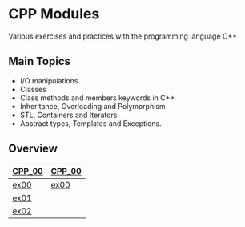 # CPP Modules
Various exercises and practices with the programming language C++

## Main Topics

* I/O manipulations 
* Classes 
* Class methods and members keywords in C++ 
* Inheritance, Overloading and Polymorphism 
* STL, Containers and Iterators 
* Abstract types, Templates and Exceptions.


## Overview


[CPP_00](https://github.com/FVNRLS/cpp_modules/tree/main/CPP_00) | [CPP_00](https://github.com/FVNRLS/cpp_modules/tree/main/CPP_00) |
|-------------|-------------|
[ex00](https://github.com/FVNRLS/cpp_modules/tree/main/CPP_00/ex00) | [ex00](https://github.com/FVNRLS/cpp_modules/tree/main/CPP_01/ex00) |
[ex01](https://github.com/FVNRLS/cpp_modules/tree/main/CPP_00/ex01) | 
[ex02](https://github.com/FVNRLS/cpp_modules/tree/main/CPP_00/ex02) | 


